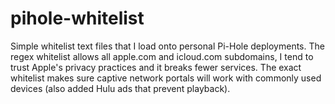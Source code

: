 # pihole-whitelist
Simple whitelist text files that I load onto personal Pi-Hole deployments. The regex whitelist allows all apple.com and icloud.com subdomains, I tend to trust Apple's privacy practices and it breaks fewer services. The exact whitelist makes sure captive network portals will work with commonly used devices (also added Hulu ads that prevent playback).
